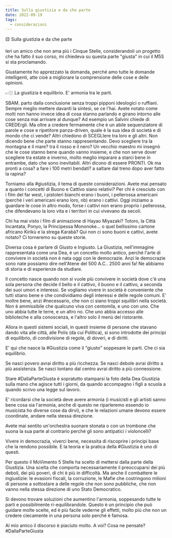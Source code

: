 ```yaml
---
title: Sulla giustizia e da che parte
date: 2022-09-19
tags:
  - considerazioni
---
```


🟨 Sulla giustizia e da che parte

Ieri un amico che non ama più i Cinque Stelle, considerandoli un progetto che ha fatto il suo corso, mi chiedeva su questa parte "giusta" in cui il M5S si sta proclamando.

Giustamente ho apprezzato la domanda, perché amo tutte le domande intelligenti, atte cioè a migliorare la comprensione delle cose e delle opinioni.

👉🏼 La giustizia è equilibrio. E' armonia tra le parti.

SBAM. parto dalla conclusione senza troppi pipponi ideologici o ruffiani.
Sempre meglio mettere davanti la sintesi, se ce l'hai.
Avete notato come molti non hanno invece idea di cosa stanno parlando e girano intorno alle cose senza mai arrivare al dunque? Ad esempio un Salvini chiede di CREDErgli. Ma oltre a credere fermamente che è un abile sequenziatore di parole e cose e ripetitore panza-driven, quale è la sua idea di società e di mondo che ci vende?
Altri chiedono di SCEGLIere tra loro e gli altri. Non dicendo bene che parte stanno rappresentando. Devo scegliere tra la montagna e il mare? tra il rosso e il nero?
Un vecchio maestro mi insegnò che le cose stanno bene quando vanno insieme, e che non serve dover scegliere tra estate e inverno, molto meglio imparare a starci bene in entrambe, dato che sono inevitabili.
Altri dicono di essere PRONTI. Ok ma pronti a cosa? a fare i 100 metri bendati? a saltare dal treno dopo aver fatto la rapina?

Torniamo alla #giustizia, il tema di queste considerazioni.
Avete mai pensato a quanto i concetti di Buono e Cattivo siano relativi?
Per chi è cresciuto con i film del far west, i pistoleri bianchi erano i buoni, i pellerossa americani (perché i veri americani erano loro, nb) erano i cattivi.
Oggi iniziamo a guardare le cose in altro modo, forse i cattivi non erano proprio i pellerossa, che difendevano la loro vita e i territori in cui vivevano da secoli.

Chi ha mai visto i film di animazione di Hayao Miyazaki? Totoro, la Città Incantata, Ponyo, la Principessa Mononoke... o quel bellissimo cartone africano Kirikù e la strega Karabà?
Qui non ci sono buoni e cattivi, avete notato? Ci torneremo su queste storie.

Diversa cosa è parlare di Giusto e Ingiusto.
La Giustizia, nell'immagine rappresentata come una Dea, è un concetto molto antico, perché l'arte di convivere in società non è nata oggi con le democrazie.
Anzi le democrazie sono nate possiamo dire nell'Atene del 500 A.C.. 2500 anni fa!
Ne abbiamo di storia e di esperienze da studiare.

Il concetto nasce quando non si vuole più convivere in società dove c'è una sola persona che decide il bello e il cattivo, il buono e il cattivo, a seconda dei suoi umori e interessi. Se vogliamo vivere in società è conveniente che tutti stiano bene e che condividiamo degli interessi e delle regole comuni.
E' inoltre bene, anzi #necessario, che non ci siano troppi squilibri nella società. Non è ammissibile che qualcuno viva con centomila, e uno con uno. Che uno abbia tutte le terre, e un altro no. Che uno abbia accesso alle biblioteche e alla conoscenza, e l'altro solo il menù del ristorante.

Allora in questi sistemi sociali, in questi insieme di persone che stavano dando vita alle città, alle Polis (da cui Politica), si sono introdotte dei principi di equilibrio, di condivisione di regole, di doveri, e di diritti.

E' qui che nasce la #Giustizia come il "giusto" soppesare le parti. Che ci sia equilibrio.

Se nasci povero avrai diritto a più ricchezza. Se nasci debole avrai diritto a più assistenza. Se nasci lontano dal centro avrai diritto a più connessione.

Stare #DallaParteGiusta è sopratutto stamparsi la foto della Dea Giustizia sulla mano che agisce tutti i giorni, da quando accompagno i figli a scuola a quando scrivo una legge sul lavoro.

E' ricordarsi che la società deve avere armonia (i musicisti e gli artisti sanno bene cosa sia l'armonia, anche di questo ne riparleremo essendo io musicista ho diverse cose da dirvi), e che le relazioni umane devono essere coordinate, andare nella stessa direzione.

Avete mai sentito un'orchestra suonare stonata o con un trombone che suona la sua parte al contrario perché gli sono antipatici i violoncelli?

Vivere in democrazia, viverci bene, necessita di riscoprire i principi base che la rendono possibile. E la teoria e la pratica della #Giustizia è uno di questi.

Per questo il MoVimento 5 Stelle ha scelto di mettersi dalla parte della Giustizia.
Una scelta che comporta necessariamente il preoccuparsi dei più deboli, dei più poveri, di chi è più in difficoltà.
Ma anche il combattere le ingiustizie: le evasioni fiscali, la corruzione, le Mafie che costringono milioni di persone a sottostare a delle regole che non sono pubbliche, che non vanno nella stessa direzione di uno Stato Democratico.

Si devono trovare soluzioni che aumentino l'armonia, soppesando tutte le parti e possibilmente ri-equilibrandole.
Questo è un principio che può guidare molte scelte, ed è più facile vederne gli effetti, molto più che non un credere ciecamente in una persona solo perché è famosa.

Al mio amico il discorso è piaciuto molto. 
A voi? Cosa ne pensate?
#DallaParteGiusta


